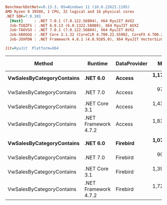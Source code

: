 ``` ini

BenchmarkDotNet=v0.13.3, OS=Windows 11 (10.0.22621.1105)
AMD Ryzen 9 3950X, 1 CPU, 32 logical and 16 physical cores
.NET SDK=7.0.101
  [Host]     : .NET 7.0.1 (7.0.122.56804), X64 RyuJIT AVX2
  Job-TGQZFS : .NET 6.0.13 (6.0.1322.58009), X64 RyuJIT AVX2
  Job-TAOVSO : .NET 7.0.1 (7.0.122.56804), X64 RyuJIT AVX2
  Job-XAOGGQ : .NET Core 3.1.32 (CoreCLR 4.700.22.55902, CoreFX 4.700.22.56512), X64 RyuJIT AVX2
  Job-JOXFDN : .NET Framework 4.8.1 (4.8.9105.0), X64 RyuJIT VectorSize=256

Jit=RyuJit  Platform=X64  

```
|                    Method |              Runtime | DataProvider |       Mean | Ratio |    Gen0 |   Gen1 | Allocated | Alloc Ratio |
|-------------------------- |--------------------- |------------- |-----------:|------:|--------:|-------:|----------:|------------:|
| **VwSalesByCategoryContains** |             **.NET 6.0** |       **Access** | **1,173.1 μs** |  **0.64** | **33.2031** | **1.9531** | **280.66 KB** |        **0.77** |
| VwSalesByCategoryContains |             .NET 7.0 |       Access |   975.3 μs |  0.54 | 31.2500 | 1.9531 | 255.97 KB |        0.71 |
| VwSalesByCategoryContains |        .NET Core 3.1 |       Access | 1,438.1 μs |  0.80 | 35.1563 | 1.9531 | 288.33 KB |        0.80 |
| VwSalesByCategoryContains | .NET Framework 4.7.2 |       Access | 1,833.2 μs |  1.00 | 58.5938 | 3.9063 | 362.37 KB |        1.00 |
|                           |                      |              |            |       |         |        |           |             |
| **VwSalesByCategoryContains** |             **.NET 6.0** |     **Firebird** | **1,078.9 μs** |  **0.63** | **31.2500** | **1.9531** | **257.02 KB** |        **0.76** |
| VwSalesByCategoryContains |             .NET 7.0 |     Firebird |   901.8 μs |  0.52 | 27.3438 | 1.9531 | 234.46 KB |        0.69 |
| VwSalesByCategoryContains |        .NET Core 3.1 |     Firebird | 1,390.9 μs |  0.82 | 31.2500 | 1.9531 | 266.93 KB |        0.79 |
| VwSalesByCategoryContains | .NET Framework 4.7.2 |     Firebird | 1,724.2 μs |  1.00 | 54.6875 | 1.9531 | 339.55 KB |        1.00 |
